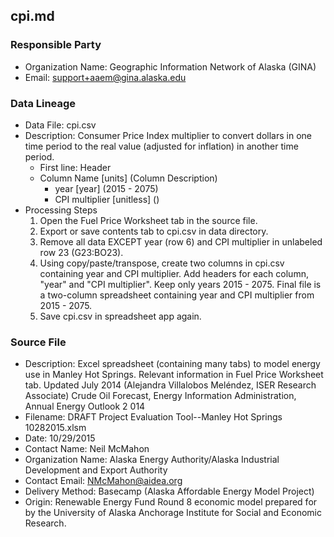 ## cpi.md

### Responsible Party
  * Organization Name: Geographic Information Network of Alaska (GINA)
  * Email: support+aaem@gina.alaska.edu

### Data Lineage
  * Data File: cpi.csv
  * Description: Consumer Price Index multiplier to convert dollars in one time period to the real value (adjusted for inflation) in another time period.
    * First line: Header
    * Column Name [units] (Column Description)
      * year [year] (2015 - 2075)
      * CPI multiplier [unitless] ()
  * Processing Steps
    1. Open the Fuel Price Worksheet tab in the source file.
    2. Export or save contents tab to cpi.csv in data directory.
    3. Remove all data EXCEPT year (row 6) and CPI multiplier in unlabeled row 23 (G23:BO23).  
    4. Using copy/paste/transpose, create two columns in cpi.csv containing year and CPI multiplier. Add headers for each column, "year" and "CPI multiplier".  Keep only years 2015 - 2075. Final file is a two-column spreadsheet containing year and CPI multiplier from 2015 - 2075.
    5. Save cpi.csv in spreadsheet app again.

### Source File
  * Description: Excel spreadsheet (containing many tabs) to model energy use in Manley Hot Springs. Relevant information in Fuel Price Worksheet tab. Updated July 2014 (Alejandra Villalobos Meléndez, ISER Research Associate) Crude Oil Forecast, Energy Information Administration, Annual Energy Outlook 2
  014
  * Filename: DRAFT Project Evaluation Tool--Manley Hot Springs 10282015.xlsm
  * Date: 10/29/2015
  * Contact Name: Neil McMahon
  * Organization Name: Alaska Energy Authority/Alaska Industrial Development and Export Authority
  * Contact Email: NMcMahon@aidea.org
  * Delivery Method: Basecamp (Alaska Affordable Energy Model Project)
  * Origin:  Renewable Energy Fund Round 8 economic model prepared for by the University of Alaska Anchorage Institute for Social and Economic Research.
